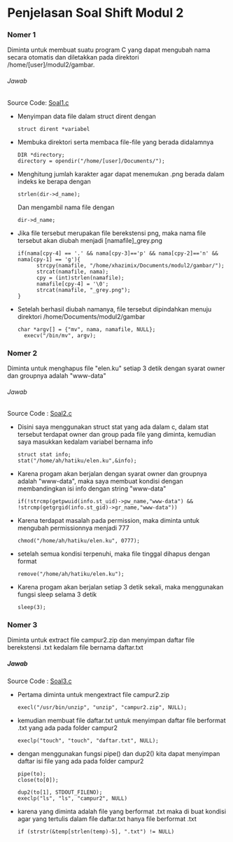 # Penjelasan Soal Shift Modul 2

### Nomer 1
Diminta untuk membuat suatu program C yang dapat mengubah nama secara otomatis dan diletakkan pada direktori /home/[user]/modul2/gambar.

###### Jawab
Source Code: [Soal1.c](https://github.com/sudrajadhadi/SoalShift_modul2_B07/blob/master/Soal%201/soal1.c)

* Menyimpan data file dalam struct dirent dengan
  ```
  struct dirent *variabel
  ```
* Membuka direktori serta membaca file-file yang berada didalamnya
  ```
  DIR *directory;
  directory = opendir("/home/[user]/Documents/");
  ```
* Menghitung jumlah karakter agar dapat menemukan .png berada dalam indeks ke berapa dengan
  ```
  strlen(dir->d_name);
  ```
  Dan mengambil nama file dengan
    ```
    dir->d_name;
    ```
* Jika file tersebut merupakan file berekstensi png, maka nama file tersebut akan diubah menjadi [namafile]_grey.png
  ```
  if(nama[cpy-4] == '.' && nama[cpy-3]=='p' && nama[cpy-2]=='n' && nama[cpy-1] == 'g'){
		strcpy(namafile, "/home/xhazimix/Documents/modul2/gambar/");
		strcat(namafile, nama);
		cpy = (int)strlen(namafile);
		namafile[cpy-4] = '\0';
		strcat(namafile, "_grey.png");
  }
  ```
* Setelah berhasil diubah namanya, file tersebut dipindahkan menuju direktori /home/Documents/modul2/gambar
  ```
  char *argv[] = {"mv", nama, namafile, NULL};
	execv("/bin/mv", argv);
  ```
  
### Nomer 2
Diminta untuk menghapus file "elen.ku" setiap 3 detik dengan syarat owner dan groupnya adalah "www-data"

###### Jawab
Source Code : [Soal2.c](https://github.com/sudrajadhadi/SoalShift_modul2_B07/blob/master/soal%202/soal2.c)

* Disini saya menggunakan struct stat yang ada dalam c, dalam stat tersebut terdapat owner dan group pada file yang diminta, kemudian saya masukkan kedalam variabel bernama info
  ```
  struct stat info;
  stat("/home/ah/hatiku/elen.ku",&info);
  ```

* Karena progam akan berjalan dengan syarat owner dan groupnya adalah "www-data", maka saya membuat kondisi dengan membandingkan isi info dengan string "www-data"
  ```
  if(!strcmp(getpwuid(info.st_uid)->pw_name,"www-data") && !strcmp(getgrgid(info.st_gid)->gr_name,"www-data"))
  ```
  
* Karena terdapat masalah pada permission, maka diminta untuk mengubah permissionnya menjadi 777
  ```
  chmod("/home/ah/hatiku/elen.ku", 0777);
  ```
  
* setelah semua kondisi terpenuhi, maka file tinggal dihapus dengan format
  ```
  remove("/home/ah/hatiku/elen.ku");
  ```
  
* Karena progam akan berjalan setiap 3 detik sekali, maka menggunakan fungsi sleep selama 3 detik
  ```
  sleep(3);
  ```
### Nomer 3
Diminta untuk extract file campur2.zip dan menyimpan daftar file berekstensi .txt kedalam file bernama daftar.txt

##### Jawab
Source Code : [Soal3.c](https://github.com/sudrajadhadi/SoalShift_modul2_B07/blob/master/soal%203/soal3.c)

* Pertama diminta untuk mengextract file campur2.zip
  ```
  execl("/usr/bin/unzip", "unzip", "campur2.zip", NULL);
  ```
  
* kemudian membuat file daftar.txt untuk menyimpan daftar file berformat .txt yang ada pada folder campur2
  ```
  execlp("touch", "touch", "daftar.txt", NULL);
  ```
  
* dengan menggunakan fungsi pipe() dan dup2() kita dapat menyimpan daftar isi file yang ada pada folder campur2
  ```
  pipe(to);
  close(to[0]);
  
  dup2(to[1], STDOUT_FILENO);
  execlp("ls", "ls", "campur2", NULL)
  ```
  
* karena yang diminta adalah file yang berformat .txt maka di buat kondisi agar yang tertulis dalam file daftar.txt hanya file berformat .txt
  ```
  if (strstr(&temp[strlen(temp)-5], ".txt") != NULL)
  ```
